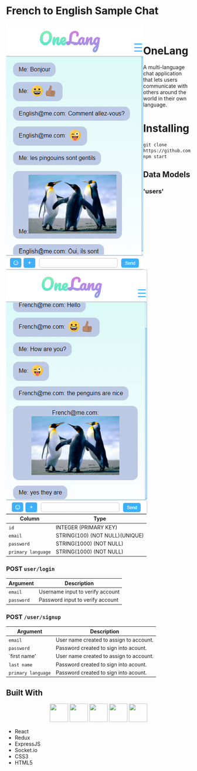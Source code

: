 
# French to English Sample Chat
<img src="/public/French.PNG" align="left" />
<img src="/public/English.PNG" align="left" height:"250px"/>

&nbsp;
&nbsp;
&nbsp;
&nbsp;
# OneLang

A multi-language chat application that lets users communicate with others around the world in their own language.



# Installing


```
git clone https://github.com/bigal2331/3xtrinsic.git
npm start
```

## Data Models
### 'users'

| Column                | Type                	          |
|-----------------------|---------------------------------|
|`id`                   | INTEGER (PRIMARY KEY)           |
|`email`                | STRING(100) (NOT NULL)(UNIQUE)  |
|`password`             | STRING(1000) (NOT NULL)         |
|`primary language`     | STRING(1000) (NOT NULL)         |



### POST `user/login`

| Argument              | Description                                                                                 |
|-----------------------|---------------------------------------------------------------------------------------------|
| `email`            | Username input to verify account                                                            |
| `password`            | Password input to verify account                                                            |


### POST `/user/signup`

| Argument              | Description                                                                                 |
|-----------------------|---------------------------------------------------------------------------------------------|
| `email`               | User name created to assign to account.                                                     |
| `password`            | Password created to sign into acount.                                                       |
| `first name'          | User name created to assign to account.                                                     |
| `last name`           | Password created to sign into acount.                                                       |
| `primary language`    | Password created to sign into acount.                                                       |

## Built With

  <p style="text-align: center;">
    <img src="https://www.shareicon.net/data/512x512/2016/07/08/117367_logo_512x512.png" width="50px" height="50px"/>
    <img src="https://raw.githubusercontent.com/reactjs/redux/master/logo/logo.png" width="50px" height="50px"/>
    <img src="https://upload.wikimedia.org/wikipedia/commons/6/64/Expressjs.png" width="50px" height="50px"/>
    <img src="http://www.programwitherik.com/content/images/2017/01/socket-e1434850599985.png" width="50px" height="50px"/>
    <img src="https://upload.wikimedia.org/wikipedia/commons/thumb/1/10/CSS3_and_HTML5_logos_and_wordmarks.svg/2000px-CSS3_and_HTML5_logos_and_wordmarks.svg.png" width="50px" height="50px"/>
    
  </p>

* React 
* Redux 
* ExpressJS 
* Socket.io 
* CSS3
* HTML5
